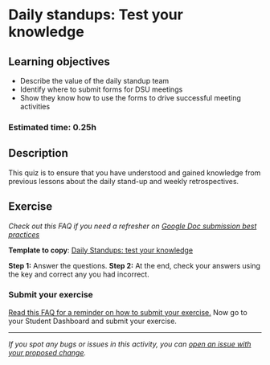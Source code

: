 # Daily standups: Test your knowledge

## Learning objectives

- Describe the value of the daily standup team
- Identify where to submit forms for DSU meetings
- Show they know how to use the forms to drive successful meeting activities

### Estimated time: 0.25h

## Description

This quiz is to ensure that you have understood and gained knowledge from previous lessons about the daily stand-up and weekly retrospectives.

## Exercise

*Check out this FAQ if you need a refresher on [Google Doc submission best practices](https://microverse.zendesk.com/hc/en-us/articles/360063156813)*

**Template to copy**: [Daily Standups: test your knowledge](https://docs.google.com/document/d/1oCsnrb9RusrO9vIMTI7g11zlKGEB7ea3UFsPQ0cWcvk/edit?usp=sharing)

**Step 1:** Answer the questions.
**Step 2:** At the end, check your answers using the key and correct any you had incorrect.

### Submit your exercise

[Read this FAQ for a reminder on how to submit your exercise.](https://microverse.zendesk.com/hc/en-us/articles/360061344234) Now go to your Student Dashboard and submit your exercise.


------

_If you spot any bugs or issues in this activity, you can [open an issue with your proposed change](https://github.com/microverseinc/curriculum-transversal-skills/blob/main/git-github/articles/open_issue.md)._
